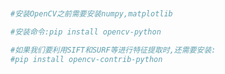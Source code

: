 
<BlogInfo id="1002" title="1.安装opencv" author="白日梦想猿" pv=0 read_times=0 pre_cost_time="0分6秒" category="图像处理" tag_list="['图像处理']" create_time="2021.08.09 09:04:25" update_time="2021.08.09 09:06:17" />

```python


#安装OpenCV之前需要安装numpy,matplotlib

#安装命令:pip install opencv-python

#如果我们要利用SIFT和SURF等进行特征提取时,还需要安装:
#pip install opencv-contrib-python
```
